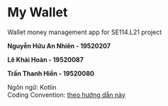 # My Wallet
 Wallet money management app for SE114.L21 project  
 
 **Nguyễn Hữu An Nhiên - 19520207**
 
 **Lê Khải Hoàn - 19520087**
 
 **Trần Thanh Hiền - 19520080**

 Ngôn ngữ: Kotlin  
 Coding Convention: [theo hướng dẫn này](https://hackmd.io/@annhienkt/rJu1NlfrO)
 
